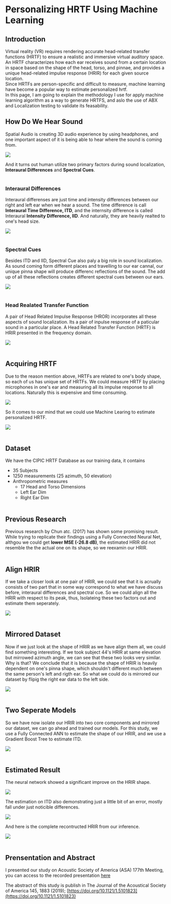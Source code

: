 # Personalizing HRTF Using Machine Learning

## Introduction
Virtual reality (VR) requires rendering accurate head-related transfer functions (HRTF) to ensure a realistic and immersive virtual auditory space. An HRTF characterizes how each ear receives sound from a certain location in space based on the shape of the head, torso, and pinnae, and provides a unique head-related impulse response (HRIR) for each given source location.  
Since HRTFs are person-specific and difficult to measure, machine learning have become a popular way to estimate personalized hrtf.  
In this page, I am going to explain the methodology I use for apply machine learning algorithm as a way to generate HRTFS, and aslo the use of ABX and Localization testing to validate its feasability.

## How Do We Hear Sound
Spatial Audio is creating 3D audio experience by using headphones, and one important aspect of it is being able to hear where the sound is coming from.  

<img src="pic/3daudio.png?raw=true"/>  

And it turns out human utilize two primary factors during sound localization, __Interaural Differences__ and __Spectral Cues__.
<br><br>
### Interaural Differences
Interaural differenses are just time and intensity differences between our right and left ear when we hear a sound. The time difference is call __Interaural Time Difference, ITD__, and the internsity difference is called Interaural __Intensity Difference, IID__. And naturally, they are heavily realted to one's head size.  

<img src="pic/idiff.png?raw=true"/>
<br><br>

### Spectral Cues
Besides ITD and IID, Spectral Cue also paly a big role in sound localization. As sound coming form different places and travelling to our ear cannal, our unique pinna shape will produce differenc reflections of the sound. The add up of all these reflections creates different spectral cues between our ears.  

<img src="pic/spectral.png?raw=true"/>
<br><br>

### Head Realated Transfer Function
A pair of Head Related Impulse Response (HROR) incorporates all these aspects of sound localization. Its a pair of inpulse response of a paticular sound in a particular place. A Head Related Transfer Function (HRTF) is HRIR presented in the frequency domain.  

<img src="pic/hrir.png?raw=true"/>
<br><br>

## Acquiring HRTF
Due to the reason mention above, HRTFs are related to one's body shape, so each of us has unique set of HRTFs. We could measure HRTF by placing microphones in one's ear and measuring all its impulse response to all locations. Naturally this is expensive and time consuming.  

<img src="pic/measure.png?raw=true"/>

So it comes to our mind that we could use Machine Learing to estimate personalized HRTF.  

<img src="pic/ml.png?raw=true"/>
<br><br>

## Dataset
We have the CIPIC HRTF Database as our training data, it contains
* 35 Subjects 
* 1250 measurements (25 azimuth, 50 elevation) 
* Anthropometric measures 
	* 17 Head and Torso Dimensions
	* Left Ear Dim
	* Right Ear Dim
<br><br>

## Previous Research
Previous research by Chun atc. (2017) has shown some promising result. While trying to replicate their findings using a Fully Connected Neural Net, althgou we could get __lower MSE (-26.8 dB)__, the estimated HRIR did not resemble the the actual one on its shape, so we reexamin our HRIR.
<br><br>

## Align HRIR
If we take a closer look at one pair of HRIR, we could see that it is acrually consists of two part that in some way correspond to what we have discuss before, interaural differences and spectral cue. So we could align all the HRIR with respect to its peak, thus, Isolateing these two factors out and estimate them seperately.  

<img src="pic/align.png?raw=true"/>
<br><br>

## Mirrored Dataset
Now if we just look at the shape of HRIR as we have align them all, we could find something interesting. If we took subject 44's HRIR at same elevation but mirrowed azimuth angle, we can see that these two looks very similar.
Why is that? We conclude that it is because the shape of HRIR is heavily dependent on one's pinna shape, which shouldn't different much between the same person's left and rigth ear. So what we could do is mirrored our dataset by flipig the right ear data to the left side.  

<img src="pic/mirror.png?raw=true"/>
<br><br>

## Two Seperate Models
So we have now isolate our HRIR into two core components and mirrored our dataset, we can go ahead and trained our models. For this study, we use a Fully Connected ANN to estimate the shape of our HRIR, and we use a Gradient Boost Tree to estimate ITD.  

<img src="pic/2model.png?raw=true"/>
<br><br>

## Estimated Result
The neural network showed a significant improve on the HRIR shape.  

<img src="pic/shaper.png?raw=true"/>


The estimation on ITD also demonstrating just a little bit of an error, mostly fall under just noticible differences.  

<img src="pic/delay.png?raw=true"/>

And here is the complete recontructed HRIR from our inference.  

<img src="pic/reconstruct.png?raw=true"/>
<br><br>

## Prensentation and Abstract
I presented our study on Acoustic Society of America (ASA) 177th Meeting, you can access to the recorded presentation [here](https://acousticalsociety.confex.com/acousticalsociety/2019/meetingapp.cgi/Index/Recording~1)

The abstract of this study is publish in The Journal of the Acoustical Society of America 145, 1883 (2019); [https://doi.org/10.1121/1.5101823](https://doi.org/10.1121/1.5101823)




